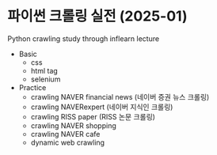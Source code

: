 # 파이썬 크롤링 실전 (2025-01)
Python crawling study through inflearn lecture
- Basic
  - css
  - html tag
  - selenium
- Practice
  - crawling NAVER financial news (네이버 증권 뉴스 크롤링)
  - crawling NAVERexpert (네이버 지식인 크롤링)
  - crawling RISS paper (RISS 논문 크롤링)
  - crawling NAVER shopping
  - crawling NAVER cafe
  - dynamic web crawling


